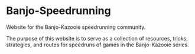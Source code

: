 # Banjo-Speedrunning
Website for the Banjo-Kazooie speedrunning community.

The purpose of this website is to serve as a collection of resources, tricks, strategies, and routes for speedruns of games in the Banjo-Kazooie series.
